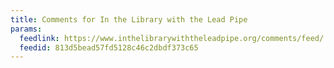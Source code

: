 ```yaml
---
title: Comments for In the Library with the Lead Pipe
params:
  feedlink: https://www.inthelibrarywiththeleadpipe.org/comments/feed/
  feedid: 813d5bead57fd5128c46c2dbdf373c65
---
```

